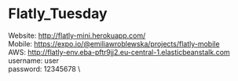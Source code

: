 # Flatly_Tuesday
Website: http://flatly-mini.herokuapp.com/ \
Mobile: https://expo.io/@emiliawroblewska/projects/flatly-mobile \
AWS: http://flatly-env.eba-pftr9jj2.eu-central-1.elasticbeanstalk.com \
username: user \
password: 12345678 \
